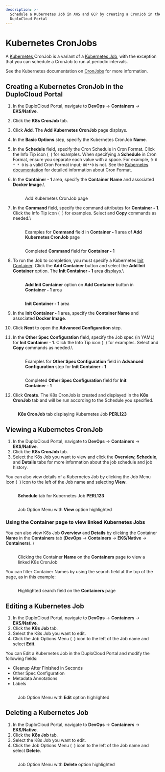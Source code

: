 ```yaml
---
description: >-
  Schedule a Kubernetes Job in AWS and GCP by creating a CronJob in the
  DuploCloud Portal
---
```


# Kubernetes CronJobs

A [Kubernetes ](https://kubernetes.io/)CronJob is a variant of a [Kubernetes Job](kubernetes-jobs.md), with the exception that you can schedule a CronJob to run at periodic intervals.

See the Kubernetes documentation on [CronJobs](https://kubernetes.io/docs/concepts/workloads/controllers/cron-jobs/) for more information.

## Creating a Kubernetes CronJob in the DuploCloud Portal

1. In the DuploCloud Portal, navigate to **DevOps** -> **Containers** -> **EKS/Native**.
2. Click the **K8s CronJob** tab.
3. Click **Add**. The **Add Kubernetes CronJob** page displays.
4. In the **Basic Options** step, specify the Kubernetes CronJob **Name**.
5. In the **Schedule** field, specify the Cron Schedule in Cron Format. Click the Info Tip icon       ( <img src="../.gitbook/assets/info_tip_black.png" alt="" data-size="line"> ) for examples. When specifying a **Schedule** in Cron Format, ensure you separate each value with a space. For example, `0 0 * * 0` is a valid Cron Format input; `00**0` is not. See the [Kubernetes documentation](https://kubernetes.io/docs/concepts/workloads/controllers/cron-jobs/#writing-a-cronjob-spec) for detailed information about Cron Format.
6.  In the **Container - 1** area, specify the **Container Name** and associated **Docker Image**.\


    <figure><img src="../.gitbook/assets/j15.png" alt=""><figcaption><p>Add Kubernetes CronJob page</p></figcaption></figure>


7.  In the **Command** field, specify the command attributes for **Container - 1**. Click the Info Tip icon       ( <img src="../.gitbook/assets/info_tip_black.png" alt="" data-size="line"> ) for examples. Select and **Copy** commands as needed.\


    <div align="left">

    <figure><img src="../.gitbook/assets/j16.png" alt=""><figcaption><p>Examples for <strong>Command</strong> field in <strong>Container - 1</strong> area of <strong>Add Kubernetes CronJob</strong> page<br></p></figcaption></figure>

    </div>



    <div align="left">

    <figure><img src="../.gitbook/assets/j17.png" alt=""><figcaption><p>Completed <strong>Command</strong> field for <strong>Container - 1</strong> </p></figcaption></figure>

    </div>


8.  To run the Job to completion, you must specify a Kubernetes [Init Container](https://kubernetes.io/docs/concepts/workloads/pods/init-containers/).  Click the **Add Container** <img src="../.gitbook/assets/chevron_Down_arrow.png" alt="" data-size="line">button and select the **Add Init Container** option. The **Init Container - 1** area displays.\


    <div align="left">

    <figure><img src="../.gitbook/assets/j18.png" alt=""><figcaption><p><strong>Add Init Container</strong> option on <strong>Add Container</strong> button in <strong>Container - 1</strong> area</p></figcaption></figure>

    </div>



    <figure><img src="../.gitbook/assets/j23.png" alt=""><figcaption><p><strong>Init Container - 1</strong> area</p></figcaption></figure>


9. In the **Init Container - 1** area, specify the **Container Name** and associated **Docker Image**.
10. Click **Next** to open the **Advanced Configuration** step.
11. In the **Other Spec Configuration** field, specify the Job spec (in YAML) for **Init Container - 1**. Click the Info Tip icon       ( <img src="../.gitbook/assets/info_tip_black.png" alt="" data-size="line"> ) for examples. Select and **Copy** commands as needed.\


    <div align="left">

    <figure><img src="../.gitbook/assets/j21.png" alt=""><figcaption><p>Examples for <strong>Other Spec Configuration</strong> field in <strong>Advanced Configuration</strong> step for <strong>Init Container - 1</strong><br></p></figcaption></figure>

    </div>

    <div align="left">

    <figure><img src="../.gitbook/assets/j22.png" alt=""><figcaption><p>Completed <strong>Other Spec Configuration</strong> field for <strong>Init Container - 1</strong> <br></p></figcaption></figure>

    </div>
12. Click **Create**. The K8s CronJob is created and displayed in the **K8s CronJob** tab and will be run according to the Schedule you specified.&#x20;

<div align="left">

<figure><img src="../.gitbook/assets/j24.png" alt=""><figcaption><p><strong>K8s CronJob</strong> tab displaying Kubernetes Job <strong>PERL123</strong> </p></figcaption></figure>

</div>

## Viewing a Kubernetes CronJob&#x20;

1. In the DuploCloud Portal, navigate to **DevOps** -> **Containers** -> **EKS/Native**.
2. Click the **K8s CronJob** tab.
3. Select the K8s Job you want to view and click the **Overview, Schedule**, and **Details** tabs for more information about the job schedule and job history.&#x20;

You can also view details of a Kubernetes Job by clicking the Job Menu Icon ( <img src="../.gitbook/assets/Kabab_three_Vertical_dots.png" alt="" data-size="line"> ) icon to the left of the Job name and selecting **View**.

<div align="left">

<figure><img src="../.gitbook/assets/j25.png" alt=""><figcaption><p><strong>Schedule</strong> tab for Kubernetes Job <strong>PERL123</strong></p></figcaption></figure>

</div>

<figure><img src="../.gitbook/assets/j26.png" alt=""><figcaption><p>Job Option Menu with <strong>View</strong> option highlighted</p></figcaption></figure>

### Using the Container page to view linked Kubernetes Jobs

You can also view K8s Job **Overview** and **Details** by clicking the Container **Name** in the **Containers** tab (**DevOps** -> **Containers** -> **EKS/Native** -> **Containers**). \


<div align="left">

<figure><img src="../.gitbook/assets/j29.png" alt=""><figcaption><p>Clicking the Container <strong>Name</strong> on the <strong>Containers</strong> page to view a linked K8s CronJob</p></figcaption></figure>

</div>

You can filter Container Names by using the search field at the top of the page, as in this example:

<figure><img src="../.gitbook/assets/j30.png" alt=""><figcaption><p>Highlighted search field on the <strong>Containers</strong> page </p></figcaption></figure>

## Editing a Kubernetes Job

1. In the DuploCloud Portal, navigate to **DevOps** -> **Containers** -> **EKS/Native**.
2. Click the **K8s Job** tab.
3. Select the K8s Job you want to edit.&#x20;
4. Click the Job Options Menu ( <img src="../.gitbook/assets/Kabab_three_Vertical_dots.png" alt="" data-size="line"> ) icon to the left of the Job name and select **Edit**.

You can Edit a Kubernetes Job in the DuploCloud Portal and modify the following fields:

* Cleanup After Finished in Seconds
* Other Spec Configuration
* Metadata Annotations
* Labels

<figure><img src="../.gitbook/assets/j27.png" alt=""><figcaption><p>Job Option Menu with <strong>Edit</strong> option highlighted</p></figcaption></figure>

## Deleting a Kubernetes Job

1. In the DuploCloud Portal, navigate to **DevOps** -> **Containers** -> **EKS/Native**.
2. Click the **K8s Job** tab.
3. Select the K8s Job you want to edit.&#x20;
4. Click the Job Options Menu ( <img src="../.gitbook/assets/Kabab_three_Vertical_dots.png" alt="" data-size="line"> ) icon to the left of the Job name and select **Delete**.

<figure><img src="../.gitbook/assets/j28.png" alt=""><figcaption><p>Job Option Menu with <strong>Delete</strong> option highlighted</p></figcaption></figure>

